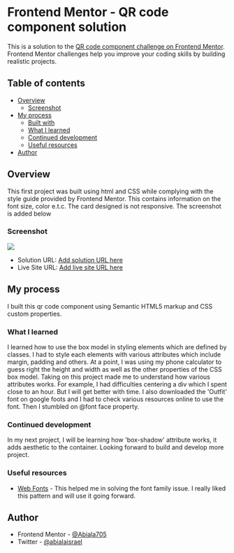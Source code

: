 # Frontend Mentor - QR code component solution

This is a solution to the [QR code component challenge on Frontend Mentor](https://www.frontendmentor.io/challenges/qr-code-component-iux_sIO_H). Frontend Mentor challenges help you improve your coding skills by building realistic projects.

## Table of contents

- [Overview](#overview)
  - [Screenshot](#screenshot)
- [My process](#my-process)
  - [Built with](#built-with)
  - [What I learned](#what-i-learned)
  - [Continued development](#continued-development)
  - [Useful resources](#useful-resources)
- [Author](#author)

## Overview

This first project was built using html and CSS while complying with the style guide provided by Frontend Mentor. This contains information on the font size, color e.t.c. The card designed is not responsive. The screenshot is added below

### Screenshot

![](./screenshot.png)

- Solution URL: [Add solution URL here](https://your-solution-url.com)
- Live Site URL: [Add live site URL here](https://your-live-site-url.com)

## My process

I built this qr code component using Semantic HTML5 markup and CSS custom properties.

### What I learned

I learned how to use the box model in styling elements which are defined by classes. I had to style each elements with various attributes which include margin, padding and others. At a point, I was using my phone calculator to guess right the height and width as well as the other properties of the CSS box model.
Taking on this project made me to understand how various attributes works. For example, I had difficulties centering a div which I spent close to an hour. But I will get better with time.
I also downloaded the 'Outfit' font on google foots and I had to check various resources online to use the font. Then I stumbled on @font face property.

### Continued development

In my next project, I will be learning how 'box-shadow' attribute works, it adds aesthetic to the container. Looking forward to build and develop more project.

### Useful resources

- [Web Fonts](https://developer.mozilla.org/en-US/docs/Learn/CSS/Styling_text/Web_fonts) - This helped me in solving the font family issue. I really liked this pattern and will use it going forward.

## Author

- Frontend Mentor - [@Abiala705](https://www.frontendmentor.io/profile/Abiala705)
- Twitter - [@abialaisrael](https://www.twitter.com/abialaisrael)
